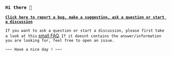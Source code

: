 ### `Hi there 👋`

**[`Click here to report a bug, make a suggestion, ask a question or start a discussion`](https://github.com/igorlogius/igorlogius/issues/new/choose)**

`If you want to ask a question or start a discussion, please first take a look at this` [small FAQ](https://github.com/igorlogius/igorlogius/blob/main/FAQ.md). `If it doesnt contains the answer/information you are looking for, feel free to open an issue.`

`~~~ Have a nice day ! ~~~`

<!--
**igorlogius/igorlogius** is a ✨ _special_ ✨ repository because its `README.md` (this file) appears on your GitHub profile.

Here are some ideas to get you started:

- 🔭 I’m currently working on ...
- 🌱 I’m currently learning ...
- 👯 I’m looking to collaborate on ...
- 🤔 I’m looking for help with ...
- 💬 Ask me about ...
- 📫 How to reach me: ...
- 😄 Pronouns: ...
- ⚡ Fun fact: ...
-->
